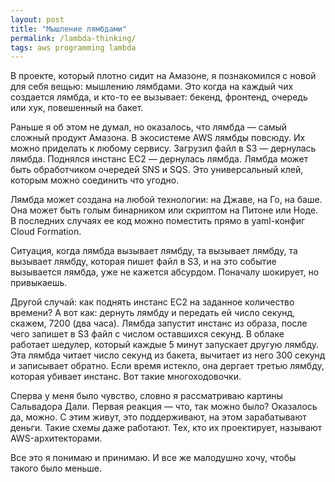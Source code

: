 ```yaml
---
layout: post
title: "Мышление лямбдами"
permalink: /lambda-thinking/
tags: aws programming lambda
---
```


В проекте, который плотно сидит на Амазоне, я познакомился с новой для себя
вещью: мышлению лямбдами. Это когда на каждый чих создается лямбда, и кто-то ее
вызывает: бекенд, фронтенд, очередь или хук, повешенный на бакет.

Раньше я об этом не думал, но оказалось, что лямбда — самый сложный продукт
Амазона. В экосистеме AWS лямбды повсюду. Их можно приделать к любому
сервису. Загрузил файл в S3 — дернулась лямбда. Поднялся инстанс EC2 — дернулась
лямбда. Лямбда может быть обработчиком очередей SNS и SQS. Это универсальный
клей, которым можно соединить что угодно.

Лямбда может создана на любой технологии: на Джаве, на Го, на баше. Она может
быть голым бинарником или скриптом на Питоне или Ноде. В последних случаях ее
код можно поместить прямо в yaml-конфиг Cloud Formation.

Ситуация, когда лямбда вызывает лямбду, та вызывает лямбду, та вызывает лямбду,
которая пишет файл в S3, и на это событие вызывается лямбда, уже не кажется
абсурдом. Поначалу шокирует, но привыкаешь.

Другой случай: как поднять инстанс EC2 на заданное количество времени? А вот
как: дернуть лямбду и передать ей число секунд, скажем, 7200 (два часа). Лямбда
запустит инстанс из образа, после чего запишет в S3 файл с числом оставшихся
секунд. В облаке работает шедулер, который каждые 5 минут запускает другую
лямбду. Эта лямбда читает число секунд из бакета, вычитает из него 300 секунд и
записывает обратно. Если время истекло, она дергает третью лямбду, которая
убивает инстанс. Вот такие многоходовочки.

Сперва у меня было чувство, словно я рассматриваю картины Сальвадора
Дали. Первая реакция — что, так можно было? Оказалось да, можно. С этим живут,
это поддерживают, на этом зарабатывают деньги. Такие схемы даже работают. Тех,
кто их проектирует, называют AWS-архитекторами.

Все это я понимаю и принимаю. И все же малодушно хочу, чтобы такого было меньше.

